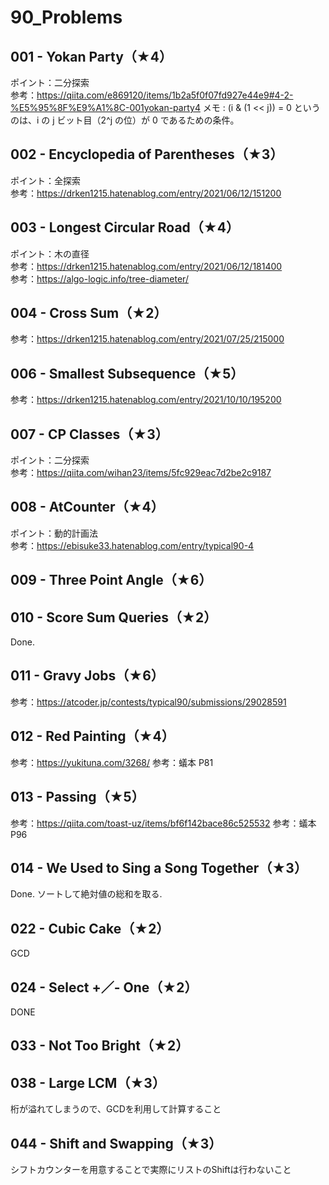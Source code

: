# 90_Problems
## 001 - Yokan Party（★4） 
ポイント：二分探索<br>
参考：https://qiita.com/e869120/items/1b2a5f0f07fd927e44e9#4-2-%E5%95%8F%E9%A1%8C-001yokan-party4
メモ : (i & (1 << j)) = 0 というのは、i の j ビット目（2^j の位）が 0 であるための条件。

## 002 - Encyclopedia of Parentheses（★3）
ポイント：全探索<br>
参考：https://drken1215.hatenablog.com/entry/2021/06/12/151200

## 003 - Longest Circular Road（★4）
ポイント：木の直径<br>
参考：https://drken1215.hatenablog.com/entry/2021/06/12/181400 <br>
参考：https://algo-logic.info/tree-diameter/

## 004 - Cross Sum（★2）
参考：https://drken1215.hatenablog.com/entry/2021/07/25/215000

## 006 - Smallest Subsequence（★5）
参考：https://drken1215.hatenablog.com/entry/2021/10/10/195200

## 007 - CP Classes（★3）
ポイント：二分探索<br>
参考：https://qiita.com/wihan23/items/5fc929eac7d2be2c9187

## 008 - AtCounter（★4）
ポイント：動的計画法<br>
参考：https://ebisuke33.hatenablog.com/entry/typical90-4

## 009 - Three Point Angle（★6）

## 010 - Score Sum Queries（★2） 
Done. 

## 011 - Gravy Jobs（★6）
参考：https://atcoder.jp/contests/typical90/submissions/29028591

## 012 - Red Painting（★4） 
参考：https://yukituna.com/3268/
参考：蟻本 P81

## 013 - Passing（★5） 
参考：https://qiita.com/toast-uz/items/bf6f142bace86c525532
参考：蟻本 P96

## 014 - We Used to Sing a Song Together（★3） 
Done. ソートして絶対値の総和を取る.

## 022 - Cubic Cake（★2）
GCD

## 024 - Select +／- One（★2）
DONE

## 033 - Not Too Bright（★2）

## 038 - Large LCM（★3） 
桁が溢れてしまうので、GCDを利用して計算すること

## 044 - Shift and Swapping（★3）
シフトカウンターを用意することで実際にリストのShiftは行わないこと